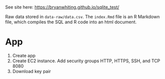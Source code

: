 See site here: https://bryanwhiting.github.io/sqlite_test/

Raw data stored in `data-raw/data.csv`. The `index.Rmd` file is an R Markdown file, which compiles the SQL and R code into an html document.

# App

1. Create app
2. Create EC2 instance. Add security groups HTTP, HTTPS, SSH, and TCP 8080
3. Download key pair
